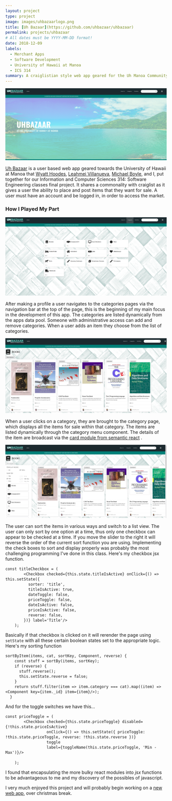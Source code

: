 ```yaml
---
layout: project
type: project
image: images/uhbazaarlogo.png
title: [Uh Bazaar](https://github.com/uhbazaar/uhbazaar)
permalink: projects/uhbazaar
# All dates must be YYYY-MM-DD format!
date: 2018-12-09
labels:
  - Merchant Apps
  - Software Development
  - University of Hawaii at Manoa
  - ICS 314
summary: A craiglistian style web app geared for the Uh Manoa Community
---
```


<img class="ui medium left floated rounded image" src="../images/land.png">

[Uh Bazaar](https://github.com/uhbazaar/uhbazaar) is a user based web app geared towards the University of Hawaii at Manoa that [Wyatt Hoodes](https://github.com/whoodes), [Leahmei Villanueva](https://github.com/leahmeiv), [Michael Boyle](https://github.com/boyle-michael), and I, put together for our Information and Computer Sciences 314: Software Engineering classes final project.  It shares a commonality with craiglist as it gives a user the ability to place and post items that they want for sale.  A user must have an account and be logged in, in order to access the market. 

### How I Played My Part 

<img class="ui medium right floated rounded image" src="../images/cats.png">

After making a profile a user navigates to the categories pages via the navigation bar at the top of the page, this is the beginning of my main focus in the development of this app. The categories are listed dynamically from the apps data pool.  Someone with administrative access can add and remove categories.  When a user adds an item they choose from the list of categories.  

<img class="ui medium left floated rounded image" src="../images/cat.png">

When a user clicks on a category, they are brought to the category page, which displays all the items for sale within that category.  The items are listed dynamically through the category menu component.  The details of the item are broadcast via the [card module from semantic react](https://react.semantic-ui.com/views/card/) . 

<img class="ui medium right floated rounded image" src="../images/cat_menu.png">


The user can sort the items in various ways and switch to a list view.  The user can only sort by one option at a time, thus only one checkbox can appear to be checked at a time.  If you move the slider to the right it will reverse the order of the current sort function you are using. Implementing the check boxes to sort and display properly was probably the most challenging programming I've done in this class. Here's my checkbox jsx function.

```
const titleCheckbox = (
        <Checkbox checked={this.state.titleIsActive} onClick={() => this.setState({
          sorter: 'title',
          titleIsActive: true,
          dateToggle: false,
          priceToggle: false,
          dateIsActive: false,
          priceIsActive: false,
          reverse: false,
        })} label='Title'/>
    );
```
Basically if that checkbox is clicked on it will rerender the page using ```setState``` with all these certain boolean states set to the appropriate logic. Here's my sorting function

```
sortByItem(items, cat, sortKey, Component, reverse) {
    const stuff = sortBy(items, sortKey);
    if (reverse) {
      stuff.reverse();
      this.setState.reverse = false;
    }
    return stuff.filter(item => item.category === cat).map((item) => <Component key={item._id} item={item}/>);
  }
```
And for the toggle switches we have this...
```
const priceToggle = (
        <Checkbox checked={this.state.priceToggle} disabled={!this.state.priceIsActive}
                  onClick={() => this.setState({ priceToggle: !this.state.priceToggle, reverse: !this.state.reverse })}
                  toggle
                  label={toggleName(this.state.priceToggle, 'Min - Max')}/>

    );
```
I found that encapsulating the more bulky react modules into *jsx* functions to be advantageous to me and my discovery of the possibles of javascript.  

I very much enjoyed this project and will probably begin working on a [new web app](https://zakgilbert.github.io/projects/hawaiianFishingLog), over christmas break.  


